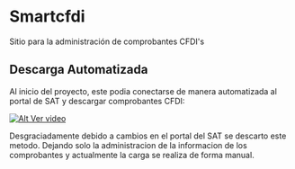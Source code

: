 # Smartcfdi

Sitio para la administración de comprobantes CFDI's

## Descarga Automatizada

Al inicio del proyecto, este podia conectarse de manera automatizada al portal de SAT y descargar comprobantes CFDI:

[![Alt Ver video](https://i.ytimg.com/vi/4rczlWNk2zc/3.jpg?time=1508830705237)](https://youtu.be/4rczlWNk2zc)

Desgraciadamente debido a cambios en el portal del SAT se descarto este metodo. Dejando solo la administracion de la informacion de los comprobantes y actualmente la carga se realiza de forma manual.

